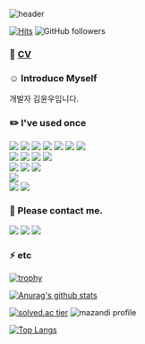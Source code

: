<!--
**yoonwoo-kim/yoonwoo-kim** is a ✨ _special_ ✨ repository because its `README.md` (this file) appears on your GitHub profile.

Here are some ideas to get you started:

- 🔭 I’m currently working on ...
- 🌱 I’m currently learning ...
- 👯 I’m looking to collaborate on ...
- 🤔 I’m looking for help with ...
- 💬 Ask me about ...
- 📫 How to reach me: ...
- 😄 Pronouns: ...
- ⚡ Fun fact: ...
-->


![header](https://capsule-render.vercel.app/api?type=waving&color=timeAuto&height=200&section=header&text=Hello%20world,%20I'm%20yoonwoo&fontSize=40)

[![Hits](https://hits.seeyoufarm.com/api/count/incr/badge.svg?url=https%3A%2F%2Fgithub.com%2Fyoonwoo-kim&count_bg=%2379C83D&title_bg=%23555555&icon=&icon_color=%23E7E7E7&title=hits&edge_flat=false)](https://github.com/yoonwoo-kim)
![GitHub followers](https://img.shields.io/github/followers/yoonwoo-kim?style=social)

### 🚶 <a href="https://yoonwookim.notion.site/yoonwookim/a0f71940713b4fec93e6633d30b47bc5">CV</a>

### ☺️ Introduce Myself

개발자 김윤우입니다.

### ✏️ I've used once

<div>  
<img src="https://img.shields.io/badge/Python-3776AB?style=flat-square&logo=Python&logoColor=white"/>
<img src="https://img.shields.io/badge/Flask-000000?style=flat-square&logo=Flask&logoColor=white"/>
<img src="https://img.shields.io/badge/MySQL-4479A1?style=flat-square&logo=MySQL&logoColor=white"/>
<img src="https://img.shields.io/badge/MariaDB-003545?style=flat-square&logo=MariaDB&logoColor=white"/>
<img src="https://img.shields.io/badge/Discord-5865F2?style=flat-square&logo=Discord&logoColor=white"/>
<img src="https://img.shields.io/badge/Keras-D00000?style=flat-square&logo=Keras&logoColor=white"/>
<img src="https://img.shields.io/badge/PyTorch-EE4C2C?style=flat-square&logo=PyTorch&logoColor=white"/>
</div>

<div>  
<img src="https://img.shields.io/badge/C-A8B9CC?style=flat-square&logo=C&logoColor=white"/>
<img src="https://img.shields.io/badge/C++-00599C?style=flat-square&logo=C++&logoColor=white"/>
<img src="https://img.shields.io/badge/C Sharp-239120?style=flat-square&logo=C#&logoColor=white"/>
<img src="https://img.shields.io/badge/Unity-000000?style=flat-square&logo=Unity&logoColor=white"/>
</div>

<div>  
<img src="https://img.shields.io/badge/HTML5-E34F26?style=flat-square&logo=HTML5&logoColor=white"/>
<img src="https://img.shields.io/badge/CSS3-1572B6?style=flat-square&logo=CSS3&logoColor=white"/>
<img src="https://img.shields.io/badge/JavaScript-F7DF1E?style=flat-square&logo=JavaScript#&logoColor=white"/>
</div>

<div>  
<img src="https://img.shields.io/badge/Android Studio-3DDC84?style=flat-square&logo=Android Studio&logoColor=white"/>
</div>

<div>  
<img src="https://img.shields.io/badge/Amazon AWS-232F3E?style=flat-square&logo=Amazon AWS&logoColor=white"/>
<img src="https://img.shields.io/badge/Google Cloud-4285F4?style=flat-square&logo=Google Cloud&logoColor=white"/>
</div>


### 📧 Please contact me.
<a href="https://velog.io/@yoonwoo-kim"><img src="https://img.shields.io/badge/Blog-0AC18E?style=flat-square&logo=Bitdefender&logoColor=white"/></a>
<a href="https://github.com/yoonwoo-kim"><img src="https://img.shields.io/badge/GitHub-181717?style=flat-square&logo=GitHub&logoColor=white"/></a>
<a href="mailto:ynwookim98@gmail.com"><img src="https://img.shields.io/badge/Mail-D14836?style=flat-square&logo=Gmail&logoColor=white"/></a>

### ⚡ etc

[![trophy](https://github-profile-trophy.vercel.app/?username=yoonwoo-kim&theme=onedark&title=MultiLanguage,Commits,Repository,PullRequest)](https://github.com/ryo-ma/github-profile-trophy) 

[![Anurag's github stats](https://github-readme-stats.vercel.app/api?username=yoonwoo-kim&show_icons=true&theme=gruvbox)](https://github.com/yoonwoo-kim/github-readme-stats) 

[![solved.ac tier](http://mazassumnida.wtf/api/v2/generate_badge?boj=phsk71)](https://solved.ac/phsk71)
![mazandi profile](http://mazandi.herokuapp.com/api?handle=phsk71&theme=warm)

[![Top Langs](https://github-readme-stats.vercel.app/api/top-langs/?username=yoonwoo-kim&layout=compact)](https://github.com/yoonwoo-kim/github-readme-stats)

